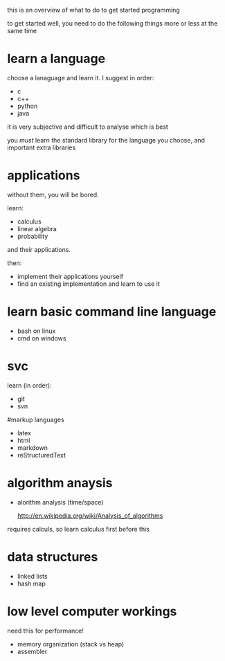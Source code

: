 this is an overview of what to do to get started programming

to get started well, you need to do the following things
more or less at the same time

# learn a language

choose a lanaguage and learn it. I suggest in order:

- c
- c++
- python
- java

it is very subjective and difficult to analyse which is best

you *must* learn the standard library for the language you choose,
and important extra libraries

# applications

without them, you will be bored.

learn:

- calculus
- linear algebra
- probability

and their applications.

then:

- implement their applications yourself
- find an existing implementation and learn to use it

# learn basic command line language 

- bash on linux
- cmd on windows

# svc

learn (in order):

- git
- svn

#markup languages

- latex
- html
- markdown
- reStructuredText

# algorithm anaysis

- alorithm analysis (time/space)

    <http://en.wikipedia.org/wiki/Analysis_of_algorithms>

requires calculs, so learn calculus first before this

# data structures

- linked lists
- hash map

# low level computer workings

need this for performance!

- memory organization (stack vs heap)
- assembler
